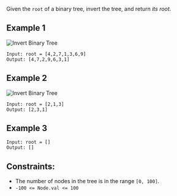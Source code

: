 Given the `root` of a binary tree, invert the tree, and return *its root*.

## Example 1

![Invert Binary Tree](https://res.cloudinary.com/fobabs/image/upload/v1677429720/data-structures-and-algorithms/invert1-tree_nbr8xy.jpg)

```
Input: root = [4,2,7,1,3,6,9]
Output: [4,7,2,9,6,3,1]
```

## Example 2

![Invert Binary Tree](https://res.cloudinary.com/fobabs/image/upload/v1677429881/data-structures-and-algorithms/invert2-tree_z0f2qs.jpg)

```
Input: root = [2,1,3]
Output: [2,3,1]
```

## Example 3

```
Input: root = []
Output: []
```

## Constraints:

- The number of nodes in the tree is in the range `[0, 100]`.
- `-100 <= Node.val <= 100`
